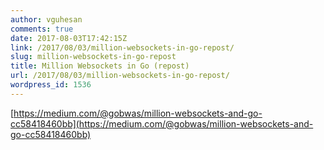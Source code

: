```yaml
---
author: vguhesan
comments: true
date: 2017-08-03T17:42:15Z
link: /2017/08/03/million-websockets-in-go-repost/
slug: million-websockets-in-go-repost
title: Million Websockets in Go (repost) 
url: /2017/08/03/million-websockets-in-go-repost/
wordpress_id: 1536
---
```


[https://medium.com/@gobwas/million-websockets-and-go-cc58418460bb](https://medium.com/@gobwas/million-websockets-and-go-cc58418460bb)
